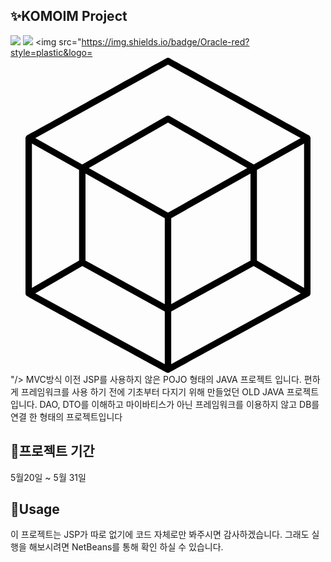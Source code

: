 ## ✨KOMOIM Project
<img src="https://img.shields.io/badge/Java-blue?style=plastic"/> <img src="https://img.shields.io/badge/Oracle-red?style=plastic"/>
<img src="https://img.shields.io/badge/Oracle-red?style=plastic&logo=<svg role="img" viewBox="0 0 24 24" xmlns="http://www.w3.org/2000/svg"><title>Apache NetBeans IDE</title><path d="M22.8575 6.1211c-.0092-.0866-.0486-.1598-.121-.2104C22.7381 5.9098 12.1194.032 12.1185.03a.2487.2487 0 00-.2372 0c-.003 0-10.6129 5.8784-10.6145 5.8797-.0744.0497-.1156.1241-.1243.2124v11.8365c.0149.0565.0178.1253.071.161.0183.0788 10.6175 5.7985 10.6694 5.8507a.2456.2456 0 00.2343 0c.0025-.0017 10.6135-5.7957 10.6147-5.7984.0748-.0489.115-.1262.1256-.2133V6.1211zm-17.633 9.3292L1.6323 17.534V6.5401l3.5922 2.011zm13.551-6.8993l3.5922-2.0109v10.9938l-3.5922-2.0836zm-.7407-.1455c-2.0115 1.1316-4.0232 2.263-6.0348 3.3943a125706.698 125706.698 0 01-6.0349-3.3943L12 4.9349zM5.7143 15.4473V8.8265l6.0408 3.398v6.5444l-6.0408-3.3216zm6.5305 3.3216v-6.5444l6.0409-3.398v6.6208c-2.0135 1.1074-4.0272 2.2145-6.0408 3.3216zM12 .5247l10.1094 5.5984-3.5771 2.003-6.4104-3.6858a.2418.2418 0 00-.2439 0L5.4676 8.126l-3.577-2.003L12 .5248zM5.4728 15.8731l6.2823 3.4547v4.014L1.8868 17.952zm6.772 7.4686v-4.014l6.2824-3.4546 3.586 2.0789z"/></svg>"/>
MVC방식 이전 JSP를 사용하지 않은 POJO 형태의 JAVA 프로젝트 입니다.
편하게 프레임워크를 사용 하기 전에 기초부터 다지기 위해 만들었던 OLD JAVA 프로젝트입니다.
DAO, DTO를 이해하고 마이바티스가 아닌 프레임워크를 이용하지 않고 DB를 연결 한 형태의 프로젝트입니다


## 🚀프로젝트 기간
5월20일 ~ 5월 31일


## 🚀Usage
이 프로젝트는 JSP가 따로 없기에 코드 자체로만 봐주시면 감사하겠습니다.
그래도 실행을 해보시려면 NetBeans를 통해 확인 하실 수 있습니다.
